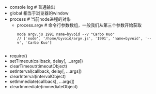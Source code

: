 - console
  log  # 普通输出
- global
  相当于浏览器的window
- process  # 当前node进程的对象
  - process.argv  # 命令行参数数组，一般我们从第三个参数开始获取
    ```
    node argv.js 1991 name=byvoid --v "Carbo Kuo"
    // ['node', '/home/byvoid/argv.js', '1991', 'name=byvoid', '--v', 'Carbo Kuo']
   
    ```
- require()
- setTimeout(callback, delay[, ...args])
- clearTimeout(timeoutObject)
- setInterval(callback, delay[, ...args])
- clearInterval(intervalObject)
- setImmediate(callback[, ...args])
- clearImmediate(immediateObject)